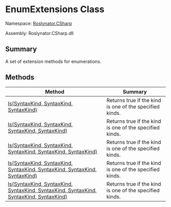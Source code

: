 # EnumExtensions Class

Namespace: [Roslynator.CSharp](../README.md)

Assembly: Roslynator\.CSharp\.dll

## Summary

A set of extension methods for enumerations\.

## Methods

| Method| Summary|
| --- | --- |
| [Is(SyntaxKind, SyntaxKind, SyntaxKind)](Is/README.md) | Returns true if the kind is one of the specified kinds\. |
| [Is(SyntaxKind, SyntaxKind, SyntaxKind, SyntaxKind)](Is/README.md) | Returns true if the kind is one of the specified kinds\. |
| [Is(SyntaxKind, SyntaxKind, SyntaxKind, SyntaxKind, SyntaxKind)](Is/README.md) | Returns true if the kind is one of the specified kinds\. |
| [Is(SyntaxKind, SyntaxKind, SyntaxKind, SyntaxKind, SyntaxKind, SyntaxKind)](Is/README.md) | Returns true if the kind is one of the specified kinds\. |
| [Is(SyntaxKind, SyntaxKind, SyntaxKind, SyntaxKind, SyntaxKind, SyntaxKind, SyntaxKind)](Is/README.md) | Returns true if the kind is one of the specified kinds\. |

